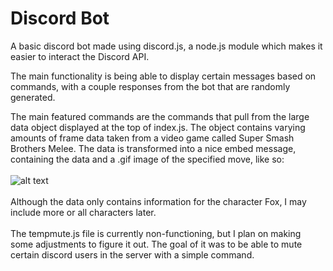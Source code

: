 # Discord Bot

A basic discord bot made using discord.js, a node.js module which makes it easier to interact the Discord API.

The main functionality is being able to display certain messages based on commands, with a couple responses from the bot that are randomly generated.

The main featured commands are the commands that pull from the large data object displayed at the top of index.js. The object contains varying amounts of frame data taken from a video game called Super Smash Brothers Melee. The data is transformed into a nice embed message, containing the data and a .gif image of the specified move, like so: 
<br />
<br />
![alt text](https://s22.postimg.cc/riul46d4h/foxshine.png)
<br />
<br />
Although the data only contains information for the character Fox, I may include more or all characters later.
<br />
<br />
The tempmute.js file is currently non-functioning, but I plan on making some adjustments to figure it out. The goal of it was to be able to mute certain discord users in the server with a simple command.
